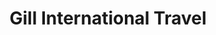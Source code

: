 ---
title: "Gill International Travel"
url: /etobicoke/gill-international-travel/
shop: Reisebüro
---